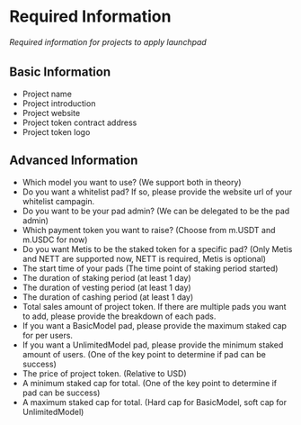 # Required Information

###### Required information for projects to apply launchpad

## Basic Information

- Project name
- Project introduction
- Project website
- Project token contract address
- Project token logo

## Advanced Information

- Which model you want to use? (We support both in theory)
- Do you want a whitelist pad? If so, please provide the website url of your whitelist campagin.
- Do you want to be your pad admin? (We can be delegated to be the pad admin)
- Which payment token you want to raise? (Choose from m.USDT and m.USDC for now)
- Do you want Metis to be the staked token for a specific pad? (Only Metis and NETT are supported now, NETT is required, Metis is optional)
- The start time of your pads (The time point of staking period started)
- The duration of staking period (at least 1 day)
- The duration of vesting period (at least 1 day)
- The duration of cashing period (at least 1 day)
- Total sales amount of project token. If there are multiple pads you want to add, please provide the breakdown of each pads.
- If you want a BasicModel pad, please provide the maximum staked cap for per users.
- If you want a UnlimitedModel pad, please provide the minimum staked amount of users. (One of the key point to determine if pad can be success)
- The price of project token. (Relative to USD)
- A minimum staked cap for total. (One of the key point to determine if pad can be success)
- A maximum staked cap for total. (Hard cap for BasicModel, soft cap for UnlimitedModel)